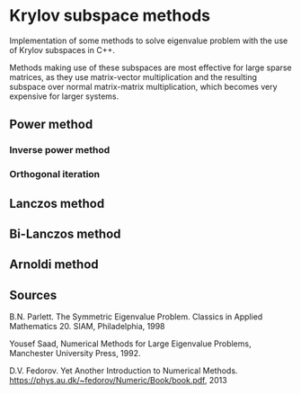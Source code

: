 # Krylov subspace methods
Implementation of some methods to solve eigenvalue problem with the use of Krylov subspaces in C++.

Methods making use of these subspaces are most effective for large sparse matrices, as they use matrix-vector multiplication and the resulting subspace over normal matrix-matrix multiplication, which becomes very expensive for larger systems.

## Power method

### Inverse power method

### Orthogonal iteration

## Lanczos method

## Bi-Lanczos method

## Arnoldi method


## Sources

B.N. Parlett. The Symmetric Eigenvalue Problem. Classics in Applied Mathematics 20. SIAM, Philadelphia, 1998

Yousef Saad, Numerical Methods for Large Eigenvalue Problems, Manchester University Press, 1992.

D.V. Fedorov. Yet Another Introduction to Numerical Methods. https://phys.au.dk/~fedorov/Numeric/Book/book.pdf, 2013
